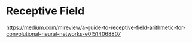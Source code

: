 # Receptive Field

https://medium.com/mlreview/a-guide-to-receptive-field-arithmetic-for-convolutional-neural-networks-e0f514068807
